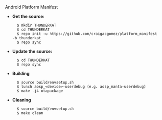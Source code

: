 Android Platform Manifest

- **Get the source:**

        $ mkdir THUNDERKAT
        $ cd THUNDERKAT
        $ repo init -u https://github.com/craigacgomez/platform_manifest -b thunderkat
        $ repo sync

- **Update the source:**

        $ cd THUNDERKAT
        $ repo sync

- **Building**

        $ source build/envsetup.sh
        $ lunch aosp_<device>-userdebug (e.g. aosp_manta-userdebug)
        $ make -j4 otapackage

- **Cleaning**

        $ source build/envsetup.sh
        $ make clean
